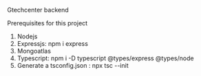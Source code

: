 Gtechcenter backend

Prerequisites for this project
1. Nodejs 
2. Expressjs: npm i express
3. Mongoatlas
4. Typescript: npm i -D typescript @types/express @types/node
5. Generate a tsconfig.json : npx tsc --init